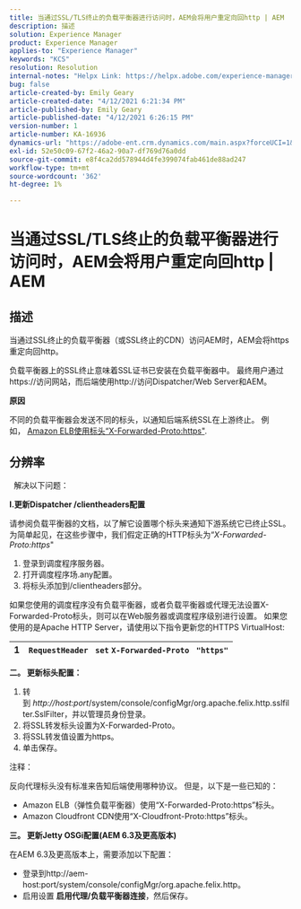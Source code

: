 ```yaml
---
title: 当通过SSL/TLS终止的负载平衡器进行访问时，AEM会将用户重定向回http | AEM
description: 描述
solution: Experience Manager
product: Experience Manager
applies-to: "Experience Manager"
keywords: "KCS"
resolution: Resolution
internal-notes: "Helpx Link: https://helpx.adobe.com/experience-manager/kb/AEM-redirecting-back-to-http-on-accessed-via-SSL-terminated-Load-Balancer.html"
bug: false
article-created-by: Emily Geary
article-created-date: "4/12/2021 6:21:34 PM"
article-published-by: Emily Geary
article-published-date: "4/12/2021 6:26:15 PM"
version-number: 1
article-number: KA-16936
dynamics-url: "https://adobe-ent.crm.dynamics.com/main.aspx?forceUCI=1&pagetype=entityrecord&etn=knowledgearticle&id=684ec8e8-bb9b-eb11-b1ac-000d3a3680d8"
exl-id: 52e50c09-67f2-46a2-90a7-df769d76a0dd
source-git-commit: e8f4ca2dd578944d4fe399074fab461de88ad247
workflow-type: tm+mt
source-wordcount: '362'
ht-degree: 1%

---
```


# 当通过SSL/TLS终止的负载平衡器进行访问时，AEM会将用户重定向回http | AEM

## 描述


当通过SSL终止的负载平衡器（或SSL终止的CDN）访问AEM时，AEM会将https重定向回http。

负载平衡器上的SSL终止意味着SSL证书已安装在负载平衡器中。 最终用户通过https://访问网站，而后端使用http://访问Dispatcher/Web Server和AEM。



<b>原因</b>

不同的负载平衡器会发送不同的标头，以通知后端系统SSL在上游终止。 例如， [Amazon ELB使用标头“X-Forwarded-Proto:https&quot;](https://docs.aws.amazon.com/elasticloadbalancing/latest/classic/x-forwarded-headers.html#x-forwarded-proto).


## 分辨率


&#x200B;&#x200B; &#x200B;&#x200B; &#x200B;解决以下问题：

<b>I.更新Dispatcher /clientheaders配置</b>

请参阅负载平衡器的文档，以了解它设置哪个标头来通知下游系统它已终止SSL。 为简单起见，在这些步骤中，我们假定正确的HTTP标头为“*X-Forwarded-Proto:https*&quot;

1. 登录到调度程序服务器。
2. 打开调度程序场.any配置。
3. 将标头添加到/clientheaders部分。


如果您使用的调度程序没有负载平衡器，或者负载平衡器或代理无法设置X-Forwarded-Proto标头，则可以在Web服务器或调度程序级别进行设置。 如果您使用的是Apache HTTP Server，请使用以下指令更新您的HTTPS VirtualHost:


| 1 | `RequestHeader ` `set` `X-Forwarded-Proto ` `"https"` |
| --- | --- |


<b>二。 更新标头配置：</b>

1. 转到 *http://host:port*/system/console/configMgr/org.apache.felix.http.sslfilter.SslFilter，并以管理员身份登录。
2. 将SSL转发标头设置为X-Forwarded-Proto。
3. 将SSL转发值设置为https。
4. 单击保存。


注释：

反向代理标头没有标准来告知后端使用哪种协议。 但是，以下是一些已知的：

- Amazon ELB（弹性负载平衡器）使用“X-Forwarded-Proto:https”标头。
- Amazon Cloudfront CDN使用“X-Cloudfront-Proto:https”标头。


<b>三。 更新Jetty OSGi配置(AEM 6.3及更高版本)</b>

在AEM 6.3及更高版本上，需要添加以下配置：

- 登录到http://aem-host:port/system/console/configMgr/org.apache.felix.http。
- 启用设置 <b>启用代理/负载平衡器连接</b>，然后保存。
